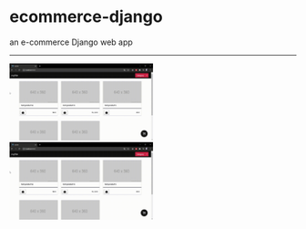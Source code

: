 # ecommerce-django
an e-commerce Django web app

<hr>
<span><img src="mySite - Google Chrome - store.gif" width="50%" height="50%" style="display: inline-block;"/></span>
<span><img src="mySite - Google Chrome - add to cart.gif" width="50%" height="50%" style="display: inline-block;"/></span>
